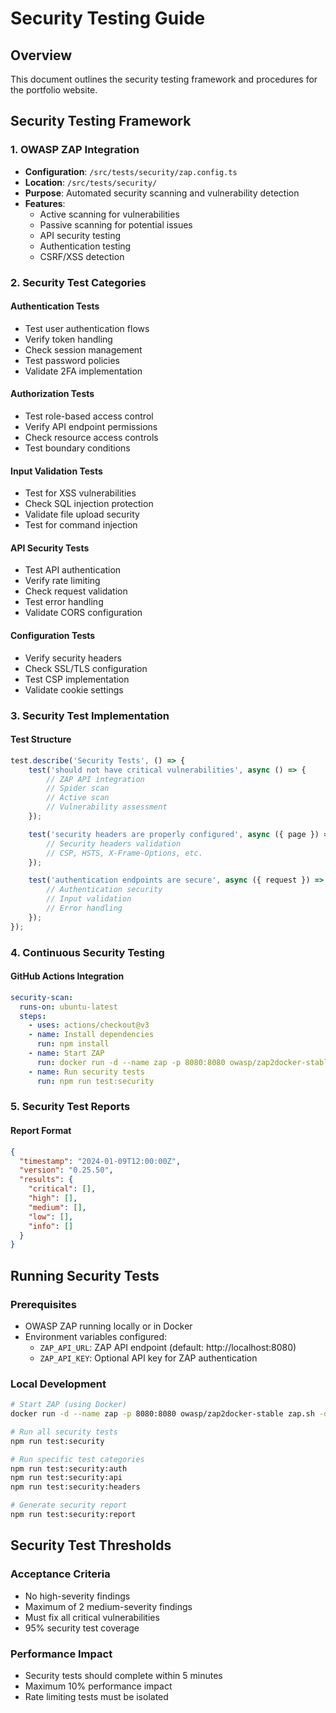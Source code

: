 # Security Testing Guide

## Overview
This document outlines the security testing framework and procedures for the portfolio website.

## Security Testing Framework

### 1. OWASP ZAP Integration
- **Configuration**: `/src/tests/security/zap.config.ts`
- **Location**: `/src/tests/security/`
- **Purpose**: Automated security scanning and vulnerability detection
- **Features**:
  - Active scanning for vulnerabilities
  - Passive scanning for potential issues
  - API security testing
  - Authentication testing
  - CSRF/XSS detection

### 2. Security Test Categories

#### Authentication Tests
- Test user authentication flows
- Verify token handling
- Check session management
- Test password policies
- Validate 2FA implementation

#### Authorization Tests
- Test role-based access control
- Verify API endpoint permissions
- Check resource access controls
- Test boundary conditions

#### Input Validation Tests
- Test for XSS vulnerabilities
- Check SQL injection protection
- Validate file upload security
- Test for command injection

#### API Security Tests
- Test API authentication
- Verify rate limiting
- Check request validation
- Test error handling
- Validate CORS configuration

#### Configuration Tests
- Verify security headers
- Check SSL/TLS configuration
- Test CSP implementation
- Validate cookie settings

### 3. Security Test Implementation

#### Test Structure
```typescript
test.describe('Security Tests', () => {
    test('should not have critical vulnerabilities', async () => {
        // ZAP API integration
        // Spider scan
        // Active scan
        // Vulnerability assessment
    });

    test('security headers are properly configured', async ({ page }) => {
        // Security headers validation
        // CSP, HSTS, X-Frame-Options, etc.
    });

    test('authentication endpoints are secure', async ({ request }) => {
        // Authentication security
        // Input validation
        // Error handling
    });
});
```

### 4. Continuous Security Testing

#### GitHub Actions Integration
```yaml
security-scan:
  runs-on: ubuntu-latest
  steps:
    - uses: actions/checkout@v3
    - name: Install dependencies
      run: npm install
    - name: Start ZAP
      run: docker run -d --name zap -p 8080:8080 owasp/zap2docker-stable zap.sh -daemon -port 8080 -host 0.0.0.0 -config api.disablekey=true
    - name: Run security tests
      run: npm run test:security
```

### 5. Security Test Reports

#### Report Format
```json
{
  "timestamp": "2024-01-09T12:00:00Z",
  "version": "0.25.50",
  "results": {
    "critical": [],
    "high": [],
    "medium": [],
    "low": [],
    "info": []
  }
}
```

## Running Security Tests

### Prerequisites
- OWASP ZAP running locally or in Docker
- Environment variables configured:
  - `ZAP_API_URL`: ZAP API endpoint (default: http://localhost:8080)
  - `ZAP_API_KEY`: Optional API key for ZAP authentication

### Local Development
```bash
# Start ZAP (using Docker)
docker run -d --name zap -p 8080:8080 owasp/zap2docker-stable zap.sh -daemon -port 8080 -host 0.0.0.0 -config api.disablekey=true

# Run all security tests
npm run test:security

# Run specific test categories
npm run test:security:auth
npm run test:security:api
npm run test:security:headers

# Generate security report
npm run test:security:report
```

## Security Test Thresholds

### Acceptance Criteria
- No high-severity findings
- Maximum of 2 medium-severity findings
- Must fix all critical vulnerabilities
- 95% security test coverage

### Performance Impact
- Security tests should complete within 5 minutes
- Maximum 10% performance impact
- Rate limiting tests must be isolated
